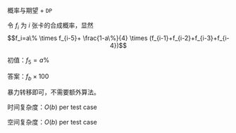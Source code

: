 概率与期望 + `DP`

令 $f_i$ 为 $i$ 张卡的合成概率，显然
$$f_i=a\% \times f_{i-5}+ \frac{1-a\%}{4} \times (f_{i-1}+f_{i-2}+f_{i-3}+f_{i-4})$$

初值：$f_5 = a\%$

答案：$f_b \times 100$

暴力转移即可，不需要额外算法。

时间复杂度：$O(b)$ per test case

空间复杂度：$O(b)$ per test case
